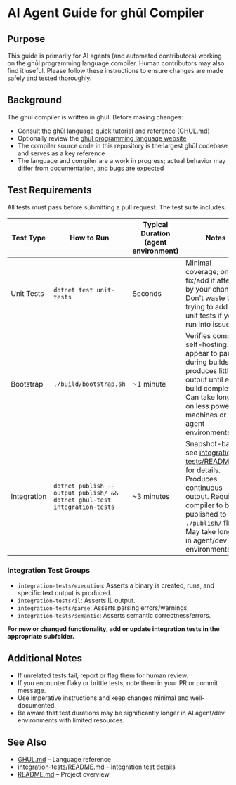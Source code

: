 # AI Agent Guide for ghūl Compiler

## Purpose

This guide is primarily for AI agents (and automated contributors) working on the ghūl programming language compiler. Human contributors may also find it useful. Please follow these instructions to ensure changes are made safely and tested thoroughly.

## Background

The ghūl compiler is written in ghūl. Before making changes:
- Consult the ghūl language quick tutorial and reference ([GHUL.md](./GHUL.md))
- Optionally review the [ghūl programming language website](https://ghul.dev/)
- The compiler source code in this repository is the largest ghūl codebase and serves as a key reference
- The language and compiler are a work in progress; actual behavior may differ from documentation, and bugs are expected

## Test Requirements

All tests must pass before submitting a pull request. The test suite includes:

| Test Type      | How to Run                                   | Typical Duration (agent environment)         | Notes                                                                 |
|----------------|----------------------------------------------|-----------------------------------------|-----------------------------------------------------------------------|
| Unit Tests     | `dotnet test unit-tests`                     | Seconds                                | Minimal coverage; only fix/add if affected by your changes. Don't waste time trying to add new unit tests if you run into issues           |
| Bootstrap      | `./build/bootstrap.sh`                       | ~1 minute                              | Verifies compiler self-hosting. May appear to pause during builds; produces little output until each build completes. Can take longer on less powerful machines or in agent environments. |
| Integration    | `dotnet publish --output publish/ && dotnet ghul-test integration-tests` | ~3 minutes | Snapshot-based; see [integration-tests/README.md](integration-tests/README.md) for details. Produces continuous output. Requires compiler to be published to `./publish/` first. May take longer in agent/dev environments. |

### Integration Test Groups

- `integration-tests/execution`: Asserts a binary is created, runs, and specific text output is produced.
- `integration-tests/il`: Asserts IL output.
- `integration-tests/parse`: Asserts parsing errors/warnings.
- `integration-tests/semantic`: Asserts semantic correctness/errors.

**For new or changed functionality, add or update integration tests in the appropriate subfolder.**

## Additional Notes

- If unrelated tests fail, report or flag them for human review.
- If you encounter flaky or brittle tests, note them in your PR or commit message.
- Use imperative instructions and keep changes minimal and well-documented.
- Be aware that test durations may be significantly longer in AI agent/dev environments with limited resources.

## See Also
- [GHUL.md](./GHUL.md) – Language reference
- [integration-tests/README.md](integration-tests/README.md) – Integration test details
- [README.md](./README.md) – Project overview

